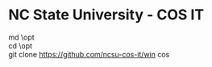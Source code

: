 # NC State University - COS IT
md \opt<br>
cd \opt<br>
git clone https://github.com/ncsu-cos-it/win cos<br>
